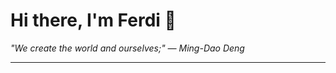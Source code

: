 <h1>Hi there, I'm Ferdi 👋</h1>

<p><em>
  "We create the world and ourselves;" — Ming-Dao Deng
</em></p>

---
